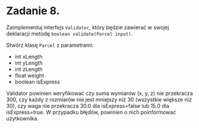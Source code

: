 # Zadanie 8.
Zaimplementuj interfejs `Validator`, który będzie zawierać w swojej deklaracji metodę `boolean validate(Parcel input)`.

Stwórz klasę `Parcel` z parametrami:
* int xLength 
* int yLength
* int zLength
* float weight
* boolean isExpress

Validator powinien weryfikować czy suma wymiarów (x, y, z) nie przekracza 300, 
czy każdy z rozmiarów nie jest mniejszy niż 30 (wszystkie większe niż 30), 
czy waga nie przekracza 30.0 dla isExpress=false lub 15.0 dla isExpress=true. 
W przypadku błędów, powinien o nich poinformować użytkownika.